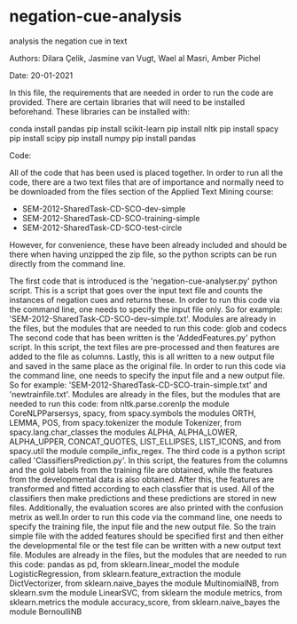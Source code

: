 # negation-cue-analysis

analysis the negation cue in text

Authors: Dilara Çelik, Jasmine van Vugt, Wael al Masri, Amber Pichel

Date: 20-01-2021

In this file, the requirements that are needed in order to run the code are provided.
There are certain libraries that will need to be installed beforehand. These libraries can be installed with:

conda install pandas
pip install scikit-learn
pip install nltk
pip install spacy
pip install scipy
pip install numpy
pip install pandas

Code:

All of the code that has been used is placed together. In order to run all the code, there are a two text files that are of importance and normally need to be downloaded from the files section of the Applied Text Mining course:

- SEM-2012-SharedTask-CD-SCO-dev-simple
- SEM-2012-SharedTask-CD-SCO-training-simple
- SEM-2012-SharedTask-CD-SCO-test-circle

However, for convenience, these have been already included and should be there when having unzipped the zip file, so the python scripts can be run directly from the command line.

The first code that is introduced is the 'negation-cue-analyser.py' python script. This is a script that goes over the input text file and counts the instances of negation cues and returns these. In order to run this code via the command line, one needs to specify the input file only. So for example: 'SEM-2012-SharedTask-CD-SCO-dev-simple.txt'. Modules are already in the files, but the modules that are needed to run this code: glob and codecs
The second code that has been written is the 'AddedFeatures.py' python script. In this script, the text files are pre-processed and then features are added to the file as columns. Lastly, this is all written to a new output file and saved in the same place as the original file. In order to run this code via the command line, one needs to specify the input file and a new output file. So for example: 'SEM-2012-SharedTask-CD-SCO-train-simple.txt' and 'newtrainfile.txt'. Modules are already in the files, but the modules that are needed to run this code: from nltk.parse.corenlp the module CoreNLPParsersys, spacy, from spacy.symbols the modules ORTH, LEMMA, POS, from spacy.tokenizer the module Tokenizer, from spacy.lang.char_classes the modules ALPHA, ALPHA_LOWER, ALPHA_UPPER, CONCAT_QUOTES, LIST_ELLIPSES, LIST_ICONS, and from spacy.util the module compile_infix_regex.
The third code is a python script called 'ClassifiersPrediction.py'. In this script, the features from the columns and the gold labels from the training file are obtained, while the features from the developmental data is also obtained. After this, the features are transformed and fitted according to each classfier that is used. All of the classifiers then make predictions and these predictions are stored in new files. Additionally, the evaluation scores are also printed with the confusion metrix as well.In order to run this code via the command line, one needs to specify the training file, the input file and the new output file. So the train simple file with the added features should be specified first and then either the developmental file or the test file can be written with a new output text file. Modules are already in the files, but the modules that are needed to run this code: pandas as pd, from sklearn.linear_model the module LogisticRegression, from sklearn.feature_extraction the module DictVectorizer, from sklearn.naive_bayes the module MultinomialNB, from sklearn.svm the module LinearSVC, from sklearn the module metrics, from sklearn.metrics the module accuracy_score, from sklearn.naive_bayes the module BernoulliNB
